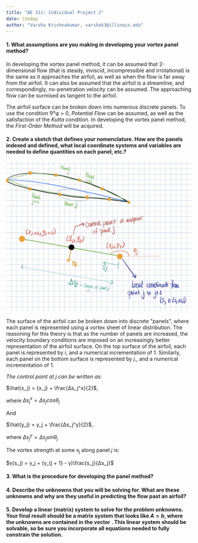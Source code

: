 ```yaml
---
title: "AE 311: Individual Project 2"
date: \today
author: "Varsha Krishnakumar, varshak3@illinois.edu"
---  
```


#### 1. What assumptions are you making in developing your vortex panel method?


In developing the vortex panel method, it can be assumed that 2-dimensional flow (that is steady, inviscid, incompressible and irrotational) is the same as it approaches the airfoil, as well as when the flow is far away from the airfoil. It can also be assumed that the airfoil is a streamline, and correspondingly, no-penetration velocity can be assumed. The approaching flow can be surmised as tangent to the airfoil. 

The airfoil surface can be broken down into numerous discrete panels. To use the condition ∇²φ = 0, *Potential Flow* can be assumed, as well as the satisfaction of the *Kutta* condition. In developing the vortex panel method, the *First-Order Method* will be acquired. 

#### 2. Create a sketch that defines your nomenclature. How are the panels indexed and defined, what local coordinate systems and variables are needed to define quantities on each panel, etc.? 

![alt text](Q2sketch.PNG)

The surface of the airfoil can be broken down into discrete "panels", where each panel is represented using a vortex sheet of linear distribution. The reasoning for this theory is that as the number of panels are increased, the velocity boundary conditions are imposed on an increasingly better representation of the airfoil surface. On the top surface of the airfoil, each panel is represented by $i$, and a numerical incrementation of 1. Similarly, each panel on the bottom surface is represented by $j$., and a numerical incrementation of 1. 

*The control point at j can be written as:* 

$\hat{x_j} = {x_j} + \frac{Δs_j^x}{2}$, 

where $Δs_j^x = Δs_j cosθ_j$

And

$\hat{y_j} = y_j + \frac{Δs_j^y}{2}$, 

where  $Δs_j^y = Δs_j sinθ_j$

The vortex strength at some $s_j$ along panel $j$ is:

$γ(s_j) = γ_j + (γ_{j + 1} - γ)\frac{s_j}{Δs_j}$





#### 3. What is the procedure for developing the panel method? 


#### 4. Describe the unknowns that you will be solving for. What are these unknowns and why are they useful in predicting the flow past an airfoil?


#### 5. Develop a linear (matrix) system to solve for the problem unknowns. Your final result should be a matrix system that looks like $A = b$, where the unknowns are contained in the vector . This linear system should be solvable, so be sure you incorporate all equations needed to fully constrain the solution.

